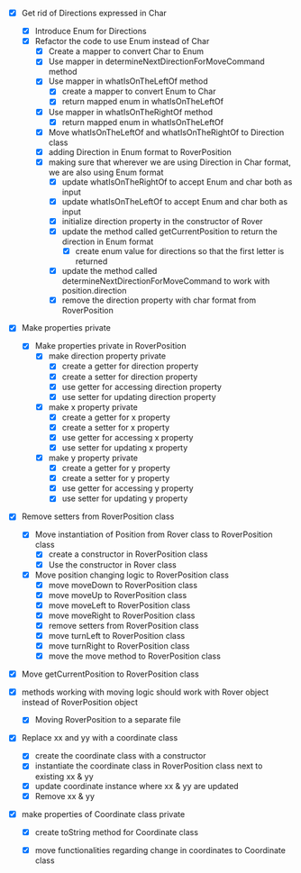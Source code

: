 - [X] Get rid of Directions expressed in Char
    - [X] Introduce Enum for Directions
    - [X] Refactor the code to use Enum instead of Char
        - [X] Create a mapper to convert Char to Enum
        - [X] Use mapper in determineNextDirectionForMoveCommand method
        - [X] Use mapper in whatIsOnTheLeftOf method
            - [X] create a mapper to convert Enum to Char
            - [X] return mapped enum in whatIsOnTheLeftOf
        - [X] Use mapper in whatIsOnTheRightOf method
            - [X] return mapped enum in whatIsOnTheLeftOf
        - [X] Move whatIsOnTheLeftOf and whatIsOnTheRightOf to Direction class
        - [X] adding Direction in Enum format to RoverPosition
        - [X] making sure that wherever we are using Direction in Char format, we are also using Enum format
            - [X] update whatIsOnTheRightOf to accept Enum and char both as input
            - [X] update whatIsOnTheLeftOf to accept Enum and char both as input
            - [X] initialize direction property in the constructor of Rover
            - [X] update the method called getCurrentPosition to return the direction in Enum format
                - [X] create enum value for directions so that the first letter is returned
            - [X] update the method called determineNextDirectionForMoveCommand to work with position.direction
            - [X] remove the direction property with char format from RoverPosition

- [X] Make properties private
    - [X] Make properties private in RoverPosition
        - [X] make direction property private
            - [X] create a getter for direction property
            - [X] create a setter for direction property
            - [X] use getter for accessing direction property
            - [X] use setter for updating direction property
        - [X] make x property private
            - [X] create a getter for x property
            - [X] create a setter for x property
            - [X] use getter for accessing x property
            - [X] use setter for updating x property
        - [X] make y property private
            -[X] create a getter for y property
            -[X] create a setter for y property
            -[X] use getter for accessing y property
            -[X] use setter for updating y property

- [X] Remove setters from RoverPosition class
    - [X] Move instantiation of Position from Rover class to RoverPosition class
        - [X] create a constructor in RoverPosition class
        - [X] Use the constructor in Rover class
    - [X] Move position changing logic to RoverPosition class
        - [X] move moveDown to RoverPosition class
        - [X] move moveUp to RoverPosition class
        - [X] move moveLeft to RoverPosition class
        - [X] move moveRight to RoverPosition class
        - [X] remove setters from RoverPosition class
        - [X] move turnLeft to RoverPosition class
        - [X] move turnRight to RoverPosition class
        - [X] move the move method to RoverPosition class

- [X] Move getCurrentPosition to RoverPosition class

- [X] methods working with moving logic should work with Rover object instead of RoverPosition object
    - [X] Moving RoverPosition to a separate file

- [X] Replace xx and yy with a coordinate class
  - [X] create the coordinate class with a constructor
  - [X] instantiate the coordinate class in RoverPosition class next to existing xx & yy
  - [X] update coordinate instance where xx & yy are updated
  - [X] Remove xx & yy

- [X] make properties of Coordinate class private
  - [X] create toString method for Coordinate class
  - [X] move functionalities regarding change in coordinates to Coordinate class

  